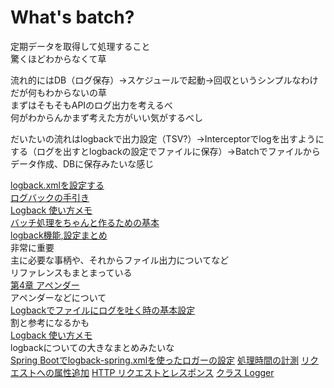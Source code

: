 # What's batch?
定期データを取得して処理すること  
驚くほどわからなくて草  
  
流れ的にはDB（ログ保存）→スケジュールで起動→回収というシンプルなわけだが何もわからないの草  
まずはそもそもAPIのログ出力を考えるべ  
何がわからんかまず考えた方がいい気がするべし  
  
  
だいたいの流れはlogbackで出力設定（TSV?）→Interceptorでlogを出すようにする（ログを出すとlogbackの設定でファイルに保存）→Batchでファイルからデータ作成、DBに保存みたいな感じ
  
  
[logback.xmlを設定する](https://javazuki.com/articles/slf4j-logback-usage.html)  
[ログバックの手引き](https://www.codeflow.site/ja/article/logback)  
[Logback 使い方メモ](https://qiita.com/opengl-8080/items/49719f2d35171f017aa9)  
[バッチ処理をちゃんと作るための基本](https://qiita.com/utisam/items/1d15f95c933b7d39c556#%E3%83%90%E3%83%83%E3%83%81%E5%87%A6%E7%90%86%E3%81%AE%E6%8A%BD%E8%B1%A1%E5%8C%96)  
[logback機能,設定まとめ](https://qiita.com/rubytomato@github/items/93770f827e46cc7e684f#fileappender)  
非常に重要  
主に必要な事柄や、それからファイル出力についてなど  
リファレンスもまとまっている  
[第4章 アペンダー](http://logback.qos.ch/manual/appenders_ja.html)  
アペンダーなどについて  
[Logbackでファイルにログを吐く時の基本設定](https://qiita.com/joe_hrmn/items/356f1e2b05cb90241414)  
割と参考になるかも  
[Logback 使い方メモ](https://qiita.com/opengl-8080/items/49719f2d35171f017aa9)  
logbackについての大きなまとめみたいな  
[Spring Bootでlogback-spring.xmlを使ったロガーの設定](https://tomokazu-kozuma.com/setting-loggers-using-logback-spring-xml-in-spring-boot/)
[処理時間の計測](https://qiita.com/shyu/items/55a02ee79b31ca5ea97a)
[リクエストへの属性追加](https://www.javadrive.jp/servlet/dispatch/index3.html)
[HTTP リクエストとレスポンス](https://www.samuraiz.co.jp/adobeproduct/jrun/docs/jr4/docs/html/Programmers_Guide/techniques_servlet8.html)
[クラス Logger](https://www.intra-mart.jp/apidoc/v70/doclet/im_commons/jp/co/intra_mart/common/platform/log/Logger.html)
[]()

